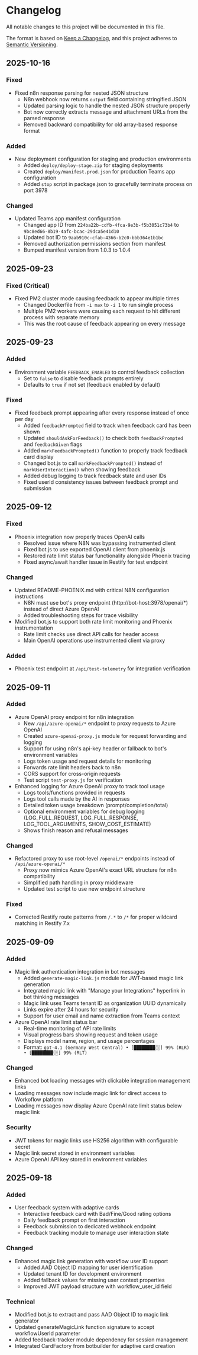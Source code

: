 # Changelog

All notable changes to this project will be documented in this file.

The format is based on [Keep a Changelog](https://keepachangelog.com/en/1.0.0/),
and this project adheres to [Semantic Versioning](https://semver.org/spec/v2.0.0.html).

## 2025-10-16

### Fixed
- Fixed n8n response parsing for nested JSON structure
  - N8n webhook now returns `output` field containing stringified JSON
  - Updated parsing logic to handle the nested JSON structure properly
  - Bot now correctly extracts message and attachment URLs from the parsed response
  - Removed backward compatibility for old array-based response format

### Added
- New deployment configuration for staging and production environments
  - Added `deploy/deploy-stage.zip` for staging deployments
  - Created `deploy/manifest.prod.json` for production Teams app configuration
  - Added `stop` script in package.json to gracefully terminate process on port 3978

### Changed
- Updated Teams app manifest configuration
  - Changed app ID from `224ba22b-cdfb-4fca-9e3b-f5b3051c73b4` to `9bc8ed66-8b19-4afc-bcac-29dca5e41d10`
  - Updated bot ID to `9aab910c-cfab-4366-b2c0-bbb364e1b1bc`
  - Removed authorization permissions section from manifest
  - Bumped manifest version from 1.0.3 to 1.0.4

## 2025-09-23

### Fixed (Critical)
- Fixed PM2 cluster mode causing feedback to appear multiple times
  - Changed Dockerfile from `-i max` to `-i 1` to run single process
  - Multiple PM2 workers were causing each request to hit different process with separate memory
  - This was the root cause of feedback appearing on every message

## 2025-09-23

### Added
- Environment variable `FEEDBACK_ENABLED` to control feedback collection
  - Set to `false` to disable feedback prompts entirely
  - Defaults to `true` if not set (feedback enabled by default)

### Fixed
- Fixed feedback prompt appearing after every response instead of once per day
  - Added `feedbackPrompted` field to track when feedback card has been shown
  - Updated `shouldAskForFeedback()` to check both `feedbackPrompted` and `feedbackGiven` flags
  - Added `markFeedbackPrompted()` function to properly track feedback card display
  - Changed bot.js to call `markFeedbackPrompted()` instead of `markUserInteraction()` when showing feedback
  - Added debug logging to track feedback state and user IDs
  - Fixed userId consistency issues between feedback prompt and submission

## 2025-09-12

### Fixed
- Phoenix integration now properly traces OpenAI calls
  - Resolved issue where N8N was bypassing instrumented client
  - Fixed bot.js to use exported OpenAI client from phoenix.js
  - Restored rate limit status bar functionality alongside Phoenix tracing
  - Fixed async/await handler issue in Restify for test endpoint
  
### Changed
- Updated README-PHOENIX.md with critical N8N configuration instructions
  - N8N must use bot's proxy endpoint (http://bot-host:3978/openai/*) instead of direct Azure OpenAI
  - Added troubleshooting steps for trace visibility
- Modified bot.js to support both rate limit monitoring and Phoenix instrumentation
  - Rate limit checks use direct API calls for header access
  - Main OpenAI operations use instrumented client via proxy
  
### Added
- Phoenix test endpoint at `/api/test-telemetry` for integration verification

## 2025-09-11

### Added
- Azure OpenAI proxy endpoint for n8n integration
  - New `/api/azure-openai/*` endpoint to proxy requests to Azure OpenAI
  - Created `azure-openai-proxy.js` module for request forwarding and logging
  - Support for using n8n's api-key header or fallback to bot's environment variables  
  - Logs token usage and request details for monitoring
  - Forwards rate limit headers back to n8n
  - CORS support for cross-origin requests
  - Test script `test-proxy.js` for verification
- Enhanced logging for Azure OpenAI proxy to track tool usage
  - Logs tools/functions provided in requests
  - Logs tool calls made by the AI in responses
  - Detailed token usage breakdown (prompt/completion/total)
  - Optional environment variables for debug logging (LOG_FULL_REQUEST, LOG_FULL_RESPONSE, LOG_TOOL_ARGUMENTS, SHOW_COST_ESTIMATE)
  - Shows finish reason and refusal messages

### Changed
- Refactored proxy to use root-level `/openai/*` endpoints instead of `/api/azure-openai/*`
  - Proxy now mimics Azure OpenAI's exact URL structure for n8n compatibility
  - Simplified path handling in proxy middleware
  - Updated test script to use new endpoint structure

### Fixed
- Corrected Restify route patterns from `/.*` to `/*` for proper wildcard matching in Restify 7.x

## 2025-09-09

### Added
- Magic link authentication integration in bot messages
  - Added `generate-magic-link.js` module for JWT-based magic link generation
  - Integrated magic link with "Manage your Integrations" hyperlink in bot thinking messages
  - Magic link uses Teams tenant ID as organization UUID dynamically
  - Links expire after 24 hours for security
  - Support for user email and name extraction from Teams context
- Azure OpenAI rate limit status bar
  - Real-time monitoring of API rate limits
  - Visual progress bars showing request and token usage
  - Displays model name, region, and usage percentages
  - Format: `gpt-4.1 (Germany West Central) • [████████░░] 99% (RLR) • [████████░░] 99% (RLT)`

### Changed
- Enhanced bot loading messages with clickable integration management links
- Loading messages now include magic link for direct access to Workoflow platform
- Loading messages now display Azure OpenAI rate limit status below magic link

### Security
- JWT tokens for magic links use HS256 algorithm with configurable secret
- Magic link secret stored in environment variables
- Azure OpenAI API key stored in environment variables
## 2025-09-18

### Added
- User feedback system with adaptive cards
  - Interactive feedback card with Bad/Fine/Good rating options
  - Daily feedback prompt on first interaction
  - Feedback submission to dedicated webhook endpoint
  - Feedback tracking module to manage user interaction state

### Changed
- Enhanced magic link generation with workflow user ID support
  - Added AAD Object ID mapping for user identification
  - Updated tenant ID for development environment
  - Added fallback values for missing user context properties
  - Improved JWT payload structure with workflow_user_id field

### Technical
- Modified bot.js to extract and pass AAD Object ID to magic link generator
- Updated generateMagicLink function signature to accept workflowUserId parameter
- Added feedback-tracker module dependency for session management
- Integrated CardFactory from botbuilder for adaptive card creation
